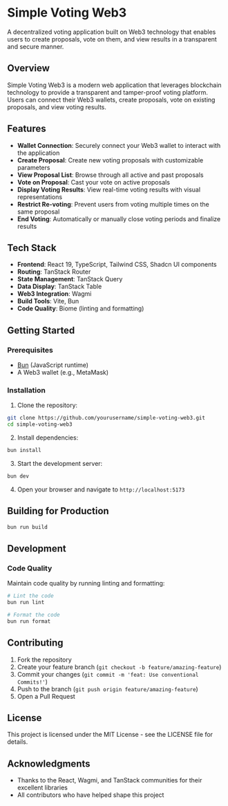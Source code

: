 # Simple Voting Web3

A decentralized voting application built on Web3 technology that enables users to create proposals, vote on them, and view results in a transparent and secure manner.

## Overview

Simple Voting Web3 is a modern web application that leverages blockchain technology to provide a transparent and tamper-proof voting platform. Users can connect their Web3 wallets, create proposals, vote on existing proposals, and view voting results.

## Features

- **Wallet Connection**: Securely connect your Web3 wallet to interact with the application
- **Create Proposal**: Create new voting proposals with customizable parameters
- **View Proposal List**: Browse through all active and past proposals
- **Vote on Proposal**: Cast your vote on active proposals
- **Display Voting Results**: View real-time voting results with visual representations
- **Restrict Re-voting**: Prevent users from voting multiple times on the same proposal
- **End Voting**: Automatically or manually close voting periods and finalize results

## Tech Stack

- **Frontend**: React 19, TypeScript, Tailwind CSS, Shadcn UI components
- **Routing**: TanStack Router
- **State Management**: TanStack Query
- **Data Display**: TanStack Table
- **Web3 Integration**: Wagmi
- **Build Tools**: Vite, Bun
- **Code Quality**: Biome (linting and formatting)

## Getting Started

### Prerequisites

- [Bun](https://bun.sh/) (JavaScript runtime)
- A Web3 wallet (e.g., MetaMask)

### Installation

1. Clone the repository:
```bash
git clone https://github.com/yourusername/simple-voting-web3.git
cd simple-voting-web3
```

2. Install dependencies:
```bash
bun install
```

3. Start the development server:
```bash
bun dev
```

4. Open your browser and navigate to `http://localhost:5173`

## Building for Production

```bash
bun run build
```

## Development

### Code Quality

Maintain code quality by running linting and formatting:

```bash
# Lint the code
bun run lint

# Format the code
bun run format
```

## Contributing

1. Fork the repository
2. Create your feature branch (`git checkout -b feature/amazing-feature`)
3. Commit your changes (`git commit -m 'feat: Use conventional Commits!'`)
4. Push to the branch (`git push origin feature/amazing-feature`)
5. Open a Pull Request

## License

This project is licensed under the MIT License - see the LICENSE file for details.

## Acknowledgments

- Thanks to the React, Wagmi, and TanStack communities for their excellent libraries
- All contributors who have helped shape this project